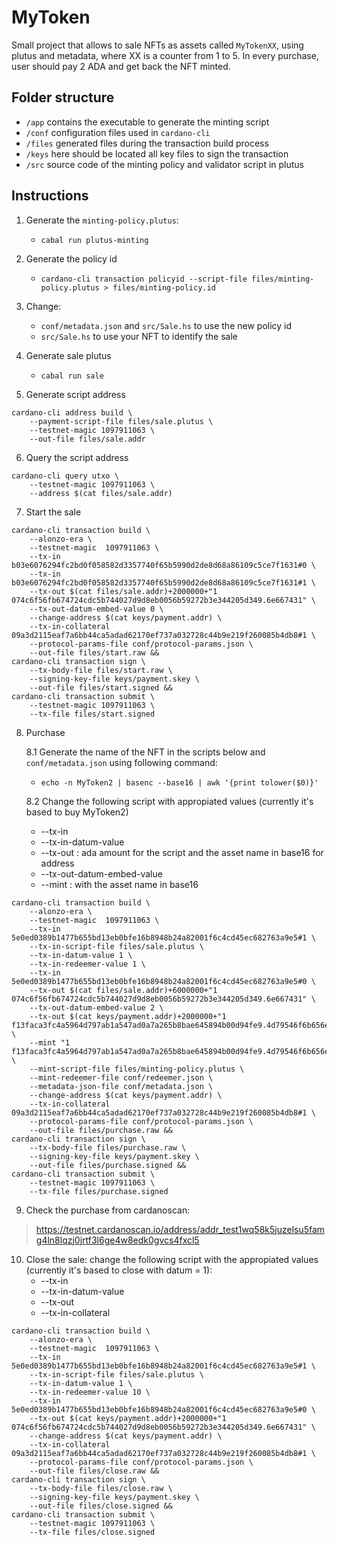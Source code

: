 # MyToken

Small project that allows to sale NFTs as assets called `MyTokenXX`, using plutus and metadata, where XX is a counter from 1 to 5.
In every purchase, user should pay 2 ADA and get back the NFT minted.

## Folder structure
- `/app` contains the executable to generate the minting script
- `/conf` configuration files used in `cardano-cli`
- `/files` generated files during the transaction build process
- `/keys` here should be located all key files to sign the transaction
- `/src` source code of the minting policy and validator script in plutus

## Instructions

1. Generate the `minting-policy.plutus`:
    - `cabal run plutus-minting`

2. Generate the policy id
    - `cardano-cli transaction policyid --script-file files/minting-policy.plutus > files/minting-policy.id`

3. Change:
    - `conf/metadata.json` and `src/Sale.hs` to use the new policy id
    - `src/Sale.hs` to use your NFT to identify the sale

4. Generate sale plutus
    - `cabal run sale`

5. Generate script address
```
cardano-cli address build \
    --payment-script-file files/sale.plutus \
    --testnet-magic 1097911063 \
    --out-file files/sale.addr
```

6. Query the script address
```
cardano-cli query utxo \
    --testnet-magic 1097911063 \
    --address $(cat files/sale.addr)
```

7. Start the sale
```
cardano-cli transaction build \
    --alonzo-era \
    --testnet-magic  1097911063 \
    --tx-in b03e6076294fc2bd0f058582d3357740f65b5990d2de8d68a86109c5ce7f1631#0 \
    --tx-in b03e6076294fc2bd0f058582d3357740f65b5990d2de8d68a86109c5ce7f1631#1 \
    --tx-out $(cat files/sale.addr)+2000000+"1 074c6f56fb674724cdc5b744027d9d8eb0056b59272b3e344205d349.6e667431" \
    --tx-out-datum-embed-value 0 \
    --change-address $(cat keys/payment.addr) \
    --tx-in-collateral 09a3d2115eaf7a6bb44ca5adad62170ef737a032728c44b9e219f260085b4db8#1 \
    --protocol-params-file conf/protocol-params.json \
    --out-file files/start.raw &&
cardano-cli transaction sign \
    --tx-body-file files/start.raw \
    --signing-key-file keys/payment.skey \
    --out-file files/start.signed &&
cardano-cli transaction submit \
    --testnet-magic 1097911063 \
    --tx-file files/start.signed
```

8. Purchase

    8.1 Generate the name of the NFT in the scripts below and `conf/metadata.json` using following command:
    - `echo -n MyToken2 | basenc --base16 | awk '{print tolower($0)}'`

    8.2 Change the following script with appropiated values (currently it's based to buy MyToken2)
    - --tx-in 
    - --tx-in-datum-value
    - --tx-out : ada amount for the script and the asset name in base16 for address
    - --tx-out-datum-embed-value
    - --mint : with the asset name in base16
```
cardano-cli transaction build \
    --alonzo-era \
    --testnet-magic  1097911063 \
    --tx-in 5e0ed0389b1477b655bd13eb0bfe16b8948b24a82001f6c4cd45ec682763a9e5#1 \
    --tx-in-script-file files/sale.plutus \
    --tx-in-datum-value 1 \
    --tx-in-redeemer-value 1 \
    --tx-in 5e0ed0389b1477b655bd13eb0bfe16b8948b24a82001f6c4cd45ec682763a9e5#0 \
    --tx-out $(cat files/sale.addr)+6000000+"1 074c6f56fb674724cdc5b744027d9d8eb0056b59272b3e344205d349.6e667431" \
    --tx-out-datum-embed-value 2 \
    --tx-out $(cat keys/payment.addr)+2000000+"1 f13faca3fc4a5964d797ab1a547ad0a7a265b8bae645894b00d94fe9.4d79546f6b656e32" \
    --mint "1 f13faca3fc4a5964d797ab1a547ad0a7a265b8bae645894b00d94fe9.4d79546f6b656e32" \
    --mint-script-file files/minting-policy.plutus \
    --mint-redeemer-file conf/redeemer.json \
    --metadata-json-file conf/metadata.json \
    --change-address $(cat keys/payment.addr) \
    --tx-in-collateral 09a3d2115eaf7a6bb44ca5adad62170ef737a032728c44b9e219f260085b4db8#1 \
    --protocol-params-file conf/protocol-params.json \
    --out-file files/purchase.raw &&
cardano-cli transaction sign \
    --tx-body-file files/purchase.raw \
    --signing-key-file keys/payment.skey \
    --out-file files/purchase.signed &&
cardano-cli transaction submit \
    --testnet-magic 1097911063 \
    --tx-file files/purchase.signed
```

9. Check the purchase from cardanoscan:
> https://testnet.cardanoscan.io/address/addr_test1wq58k5juzelsu5famg4ln8lqzj0jrtf3l6ge4w8edk0gvcs4fxcl5

10. Close the sale: change the following script with the appropiated values (currently it's based to close with datum = 1):
    - --tx-in
    - --tx-in-datum-value
    - --tx-out
    - --tx-in-collateral
```
cardano-cli transaction build \
    --alonzo-era \
    --testnet-magic  1097911063 \
    --tx-in 5e0ed0389b1477b655bd13eb0bfe16b8948b24a82001f6c4cd45ec682763a9e5#1 \
    --tx-in-script-file files/sale.plutus \
    --tx-in-datum-value 1 \
    --tx-in-redeemer-value 10 \
    --tx-in 5e0ed0389b1477b655bd13eb0bfe16b8948b24a82001f6c4cd45ec682763a9e5#0 \
    --tx-out $(cat keys/payment.addr)+2000000+"1 074c6f56fb674724cdc5b744027d9d8eb0056b59272b3e344205d349.6e667431" \
    --change-address $(cat keys/payment.addr) \
    --tx-in-collateral 09a3d2115eaf7a6bb44ca5adad62170ef737a032728c44b9e219f260085b4db8#1 \
    --protocol-params-file conf/protocol-params.json \
    --out-file files/close.raw &&
cardano-cli transaction sign \
    --tx-body-file files/close.raw \
    --signing-key-file keys/payment.skey \
    --out-file files/close.signed &&
cardano-cli transaction submit \
    --testnet-magic 1097911063 \
    --tx-file files/close.signed
```